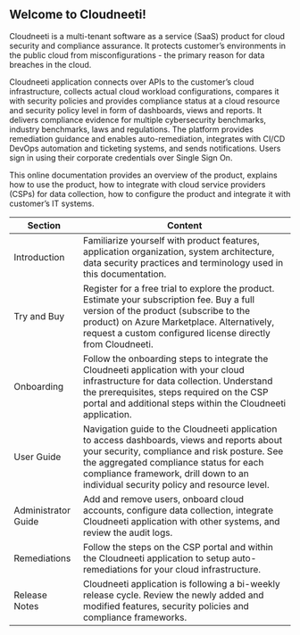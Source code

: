 Welcome to Cloudneeti!
----------------------

Cloudneeti is a multi-tenant software as a service (SaaS) product for cloud
security and compliance assurance. It protects customer’s environments in the
public cloud from misconfigurations - the primary reason for data breaches in
the cloud.

Cloudneeti application connects over APIs to the customer’s cloud
infrastructure, collects actual cloud workload configurations, compares it with
security policies and provides compliance status at a cloud resource and
security policy level in form of dashboards, views and reports. It delivers
compliance evidence for multiple cybersecurity benchmarks, industry benchmarks,
laws and regulations. The platform provides remediation guidance and enables
auto-remediation, integrates with CI/CD DevOps automation and ticketing systems,
and sends notifications. Users sign in using their corporate credentials over
Single Sign On.

This online documentation provides an overview of the product, explains how to
use the product, how to integrate with cloud service providers (CSPs) for data
collection, how to configure the product and integrate it with customer’s IT
systems.

| Section               | Content                                                                                                                                                                                                                                                                      |
|-----------------------|------------------------------------------------------------------------------------------------------------------------------------------------------------------------------------------------------------------------------------------------------------------------------|
| Introduction        | Familiarize yourself with product features, application organization, system architecture, data security practices and terminology used in this documentation.                                                                                                               |
| Try and Buy         | Register for a free trial to explore the product. Estimate your subscription fee. Buy a full version of the product (subscribe to the product) on Azure Marketplace. Alternatively, request a custom configured license directly from Cloudneeti.                            |
| Onboarding         | Follow the onboarding steps to integrate the Cloudneeti application with your cloud infrastructure for data collection. Understand the prerequisites, steps required on the CSP portal and additional steps within the Cloudneeti application.                               |                                                                                                                                       |
| User Guide          | Navigation guide to the Cloudneeti application to access dashboards, views and reports about your security, compliance and risk posture. See the aggregated compliance status for each compliance framework, drill down to an individual security policy and resource level. |
| Administrator Guide | Add and remove users, onboard cloud accounts, configure data collection, integrate Cloudneeti application with other systems, and review the audit logs.                                                                                                                     |
| Remediations       | Follow the steps on the CSP portal and within the Cloudneeti application to setup auto-remediations for your cloud infrastructure.   
| Release Notes       | Cloudneeti application is following a bi-weekly release cycle. Review the newly added and modified features, security policies and compliance frameworks.                                                                                                                    |
